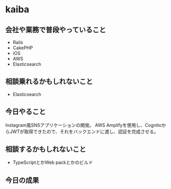 # kaiba

## 会社や業務で普段やっていること

- Rails
- CakePHP
- iOS
- AWS
- Elasticsearch

## 相談乗れるかもしれないこと

- Elasticsearch

## 今日やること

Instagram風SNSアプリケーションの開発。
AWS Amplifyを使用し、CognitoからJWTが取得できたので、それをバックエンドに渡し、認証を完成させる。

## 相談するかもしれないこと

- TypeScriptとかWeb packとかのビルド

## 今日の成果



